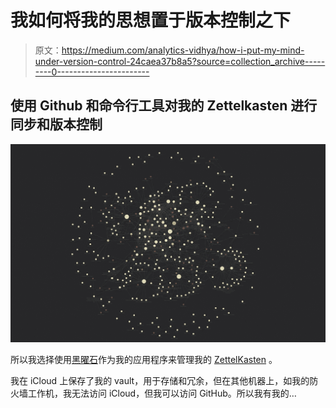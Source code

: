 # 我如何将我的思想置于版本控制之下

> 原文：<https://medium.com/analytics-vidhya/how-i-put-my-mind-under-version-control-24caea37b8a5?source=collection_archive---------0----------------------->

## 使用 Github 和命令行工具对我的 Zettelkasten 进行同步和版本控制

![](img/64b949a896bd819ddd68fb1769b4202e.png)

所以我选择使用[黑曜石](https://obsidian.md/)作为我的应用程序来管理我的 [ZettelKasten](https://en.wikipedia.org/wiki/Zettelkasten) 。

我在 iCloud 上保存了我的 vault，用于存储和冗余，但在其他机器上，如我的防火墙工作机，我无法访问 iCloud，但我可以访问 GitHub。所以我有我的…